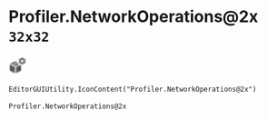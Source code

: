 # Profiler.NetworkOperations@2x `32x32`
<img src="/img/Profiler.NetworkOperations.png" width=32 height=32>

``` CSharp
EditorGUIUtility.IconContent("Profiler.NetworkOperations@2x")
```
```
Profiler.NetworkOperations@2x
```
